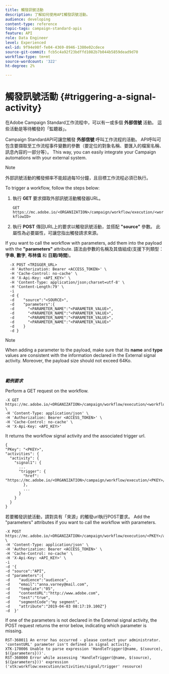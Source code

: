 ```yaml
---
title: 觸發訊號活動
description: 了解如何使用API觸發訊號活動。
audience: developing
content-type: reference
topic-tags: campaign-standard-apis
feature: API
role: Data Engineer
level: Experienced
exl-id: 9f94e98f-fe04-4369-8946-1380e02cdece
source-git-commit: fcb5c4a92f23bdffd1082b7b044b5859dead9d70
workflow-type: tm+mt
source-wordcount: '322'
ht-degree: 2%

---
```


# 觸發訊號活動 {#triggering-a-signal-activity}

在Adobe Campaign Standard工作流程中，可以有一或多個 **外部信號** 活動。 這些活動是等待觸發的「監聽器」。

Campaign StandardAPI可讓您觸發 **外部信號** 呼叫工作流程的活動。 API呼叫可包含要擷取至工作流程事件變數的參數（要定位的對象名稱、要匯入的檔案名稱、訊息內容的一部分等）。 This way, you can easily integrate your Campaign automations with your external system.

>[!NOTE]
>
>外部訊號活動的觸發頻率不能超過每10分鐘，且目標工作流程必須已執行。

To trigger a workflow, follow the steps below:

1. 執行 **GET** 要求擷取外部訊號活動觸發器URL。

   `GET https://mc.adobe.io/<ORGANIZATION>/campaign/workflow/execution/<workflowID>`

1. 執行 **POST** 傳回URL上的要求以觸發訊號活動，並搭配 **&quot;source&quot;** 參數。 此屬性為必要屬性，可讓您指出觸發請求來源。

If you want to call the workflow with parameters, add them into the payload with the **&quot;parameters&quot;** attribute. 語法由參數的名稱及其值組成(支援下列類型： **字串**, **數字**, **布林值** 和 **日期/時間**)。

```
  -X POST <TRIGGER_URL>
  -H 'Authorization: Bearer <ACCESS_TOKEN>' \
  -H 'Cache-Control: no-cache' \
  -H 'X-Api-Key: <API_KEY>' \
  -H 'Content-Type: application/json;charset=utf-8' \
  -H 'Content-Length:79' \
  -i
  -d {
  -d    "source":"<SOURCE>",
  -d    "parameters":{
  -d      "<PARAMETER_NAME":"<PARAMETER_VALUE>",
  -d      "<PARAMETER_NAME":"<PARAMETER_VALUE>",
  -d      "<PARAMETER_NAME":"<PARAMETER_VALUE>",  
  -d      "<PARAMETER_NAME":"<PARAMETER_VALUE>"
  -d    }
  -d }
```

>[!NOTE]
>
>When adding a parameter to the payload, make sure that its **name** and **type** values are consistent with the information declared in the External signal activity. Moreover, the payload size should not exceed 64Ko.

<br/>

***範例要求***

Perform a GET request on the workflow.

```
-X GET https://mc.adobe.io/<ORGANIZATION>/campaign/workflow/execution/<workflowID> \
-H 'Content-Type: application/json' \
-H 'Authorization: Bearer <ACCESS_TOKEN>' \
-H 'Cache-Control: no-cache' \
-H 'X-Api-Key: <API_KEY>'
```

It returns the workflow signal activity and the associated trigger url.

```
{
"PKey": "<PKEY>",
"activities": {
  "activity": {
    "signal1": {
      ...
      "trigger": {
        "href": "https://mc.adobe.io/<ORGANIZATION>/campaign/workflow/execution/<PKEY>/activities/activity/<PKEY>/trigger/"
        },
        ...
      }
    }
  }
}
```

若要觸發訊號活動，請對具有「來源」的觸發url執行POST要求。 Add the &quot;parameters&quot; attributes if you want to call the workflow with parameters.

```
-X POST https://mc.adobe.io/<ORGANIZATION>/campaign/workflow/execution/<PKEY>/activities/activity/<PKEY>/trigger \
-H 'Content-Type: application/json' \
-H 'Authorization: Bearer <ACCESS_TOKEN>' \
-H 'Cache-Control: no-cache' \
-H 'X-Api-Key: <API_KEY>' \
-i
-d '{
-d "source":"API",
-d "parameters":{
-d    "audience":"audience",
-d    "email":"anna.varney@mail.com",
-d    "template":"05",
-d    "contentURL":"http://www.adobe.com",
-d    "test":"true",
-d    "segmentCode":"my segment",
-d    "attribute":"2019-04-03 08:17:19.100Z"}
-d  }'
```

<!-- + réponse -->

If one of the parameters is not declared in the External signal activity, the POST request returns the error below, indicating which parameter is missing.

```
RST-360011 An error has occurred - please contact your administrator.
'contentURL' parameter isn't defined in signal activity.
XTK-170006 Unable to parse expression 'HandleTrigger(@name, $(source), $({parameters}))'.
RST-360000 Error while assessing 'HandleTrigger(@name, $(source), $({parameters}))' expression ('xtk:workflow:execution/activities/signal/trigger' resource)
```
